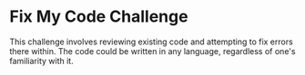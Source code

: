 # Fix My Code Challenge
This challenge involves reviewing existing code and attempting to fix errors there within.
The code could be written in any language, regardless of one's familiarity with it.
